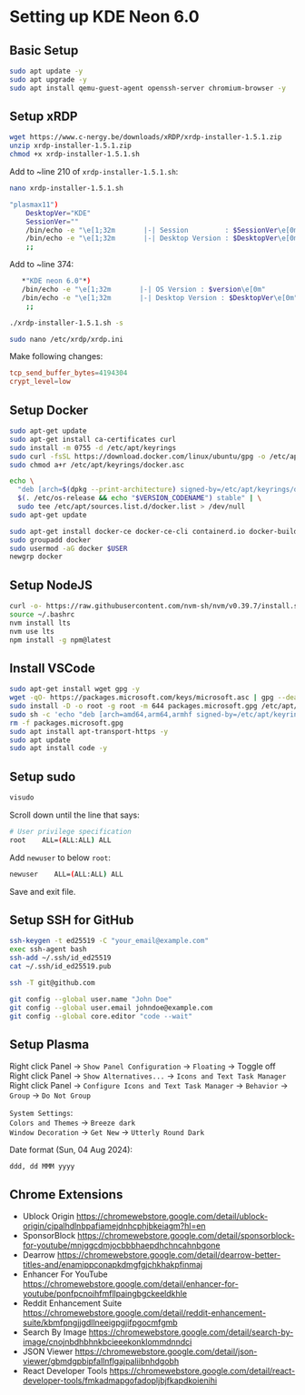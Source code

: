 # Setting up KDE Neon 6.0

## Basic Setup

```bash
sudo apt update -y
sudo apt upgrade -y
sudo apt install qemu-guest-agent openssh-server chromium-browser -y
```

## Setup xRDP

```bash
wget https://www.c-nergy.be/downloads/xRDP/xrdp-installer-1.5.1.zip
unzip xrdp-installer-1.5.1.zip
chmod +x xrdp-installer-1.5.1.sh
```

Add to ~line 210 of `xrdp-installer-1.5.1.sh`:

```bash
nano xrdp-installer-1.5.1.sh
```

```bash
"plasmax11")
    DesktopVer="KDE"
    SessionVer=""
    /bin/echo -e "\e[1;32m       |-| Session         : $SessionVer\e[0m"
    /bin/echo -e "\e[1;32m       |-| Desktop Version : $DesktopVer\e[0m"
    ;;
```

Add to ~line 374:

```bash
   *"KDE neon 6.0"*)
   /bin/echo -e "\e[1;32m       |-| OS Version : $version\e[0m"
   /bin/echo -e "\e[1;32m       |-| Desktop Version : $DesktopVer\e[0m"
    ;;
```

```bash
./xrdp-installer-1.5.1.sh -s
```

```bash
sudo nano /etc/xrdp/xrdp.ini
```

Make following changes:

```conf
tcp_send_buffer_bytes=4194304
crypt_level=low
```

## Setup Docker

```bash
sudo apt-get update
sudo apt-get install ca-certificates curl
sudo install -m 0755 -d /etc/apt/keyrings
sudo curl -fsSL https://download.docker.com/linux/ubuntu/gpg -o /etc/apt/keyrings/docker.asc
sudo chmod a+r /etc/apt/keyrings/docker.asc
```

```bash
echo \
  "deb [arch=$(dpkg --print-architecture) signed-by=/etc/apt/keyrings/docker.asc] https://download.docker.com/linux/ubuntu \
  $(. /etc/os-release && echo "$VERSION_CODENAME") stable" | \
  sudo tee /etc/apt/sources.list.d/docker.list > /dev/null
sudo apt-get update

sudo apt-get install docker-ce docker-ce-cli containerd.io docker-buildx-plugin docker-compose-plugin -y
sudo groupadd docker
sudo usermod -aG docker $USER
newgrp docker
```

## Setup NodeJS

```bash
curl -o- https://raw.githubusercontent.com/nvm-sh/nvm/v0.39.7/install.sh | bash
source ~/.bashrc
nvm install lts
nvm use lts
npm install -g npm@latest
```

## Install VSCode

```bash
sudo apt-get install wget gpg -y
wget -qO- https://packages.microsoft.com/keys/microsoft.asc | gpg --dearmor > packages.microsoft.gpg
sudo install -D -o root -g root -m 644 packages.microsoft.gpg /etc/apt/keyrings/packages.microsoft.gpg
sudo sh -c 'echo "deb [arch=amd64,arm64,armhf signed-by=/etc/apt/keyrings/packages.microsoft.gpg] https://packages.microsoft.com/repos/code stable main" > /etc/apt/sources.list.d/vscode.list'
rm -f packages.microsoft.gpg
sudo apt install apt-transport-https -y
sudo apt update
sudo apt install code -y
```

## Setup sudo

```bash
visudo
```

Scroll down until the line that says:

```bash
# User privilege specification
root    ALL=(ALL:ALL) ALL
```

Add `newuser` to below `root`:

```bash
newuser    ALL=(ALL:ALL) ALL
```

Save and exit file.

## Setup SSH for GitHub

```bash
ssh-keygen -t ed25519 -C "your_email@example.com"
exec ssh-agent bash
ssh-add ~/.ssh/id_ed25519
cat ~/.ssh/id_ed25519.pub
```

```bash
ssh -T git@github.com
```

```bash
git config --global user.name "John Doe"
git config --global user.email johndoe@example.com
git config --global core.editor "code --wait"
```

## Setup Plasma

Right click Panel -> `Show Panel Configuration` -> `Floating` -> Toggle off  
Right click Panel -> `Show Alternatives...` -> `Icons and Text Task Manager`  
Right click Panel -> `Configure Icons and Text Task Manager` -> `Behavior` -> `Group` -> `Do Not Group`

`System Settings`:  
`Colors and Themes` -> `Breeze dark`  
`Window Decoration` -> `Get New` -> `Utterly Round Dark`

Date format (Sun, 04 Aug 2024):

```text
ddd, dd MMM yyyy
```

## Chrome Extensions

- Ublock Origin <https://chromewebstore.google.com/detail/ublock-origin/cjpalhdlnbpafiamejdnhcphjbkeiagm?hl=en>
- SponsorBlock <https://chromewebstore.google.com/detail/sponsorblock-for-youtube/mnjggcdmjocbbbhaepdhchncahnbgone>
- Dearrow <https://chromewebstore.google.com/detail/dearrow-better-titles-and/enamippconapkdmgfgjchkhakpfinmaj>
- Enhancer For YouTube <https://chromewebstore.google.com/detail/enhancer-for-youtube/ponfpcnoihfmfllpaingbgckeeldkhle>
- Reddit Enhancement Suite <https://chromewebstore.google.com/detail/reddit-enhancement-suite/kbmfpngjjgdllneeigpgjifpgocmfgmb>
- Search By Image <https://chromewebstore.google.com/detail/search-by-image/cnojnbdhbhnkbcieeekonklommdnndci>
- JSON Viewer <https://chromewebstore.google.com/detail/json-viewer/gbmdgpbipfallnflgajpaliibnhdgobh>
- React Developer Tools <https://chromewebstore.google.com/detail/react-developer-tools/fmkadmapgofadopljbjfkapdkoienihi>
